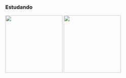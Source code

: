 ### Estudando

<div>
  <a href-"ḧttps://github.com/luisarturrangel">
  <img height="180em" src="https://github-readme-stats.vercel.app/api?username=luisarturrangel&show_icons=true&theme=tokyonight&include_all_commits=true&count_private=true"/>
  <img height="180em" src="https://github-readme-stats.vercel.app/api/top-langs/?username=luisarturrangel&layout=compact&langs_count=16&theme=tokyonight"/>
</div>
